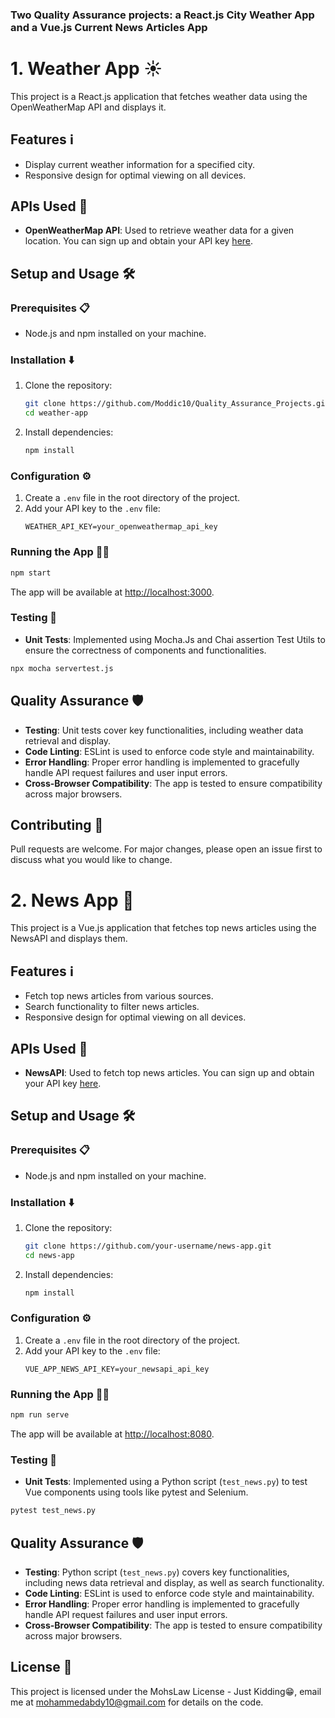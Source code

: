 ### Two Quality Assurance projects: a React.js City Weather App and a Vue.js Current News Articles App

# 1. Weather App ☀️

This project is a React.js application that fetches weather data using the OpenWeatherMap API and displays it.

## Features ℹ️

- Display current weather information for a specified city.
- Responsive design for optimal viewing on all devices.

## APIs Used 🔌

- **OpenWeatherMap API**: Used to retrieve weather data for a given location. You can sign up and obtain your API key [here](https://openweathermap.org/api).

## Setup and Usage 🛠️

### Prerequisites 📋

- Node.js and npm installed on your machine.

### Installation ⬇️

1. Clone the repository:
   ```bash
   git clone https://github.com/Moddic10/Quality_Assurance_Projects.git
   cd weather-app
   ```

2. Install dependencies:
   ```bash
   npm install
   ```

### Configuration ⚙️

1. Create a `.env` file in the root directory of the project.
2. Add your API key to the `.env` file:
   ```plaintext
   WEATHER_API_KEY=your_openweathermap_api_key
   ```

### Running the App 🏃‍♂️

```bash
npm start
```

The app will be available at [http://localhost:3000](http://localhost:3000).

### Testing 🧪

- **Unit Tests**: Implemented using Mocha.Js and Chai assertion Test Utils to ensure the correctness of components and functionalities.

```bash
npx mocha servertest.js
```

## Quality Assurance 🛡️

- **Testing**: Unit tests cover key functionalities, including weather data retrieval and display.
- **Code Linting**: ESLint is used to enforce code style and maintainability.
- **Error Handling**: Proper error handling is implemented to gracefully handle API request failures and user input errors.
- **Cross-Browser Compatibility**: The app is tested to ensure compatibility across major browsers.

## Contributing 🤝

Pull requests are welcome. For major changes, please open an issue first to discuss what you would like to change.


# 2. News App 📰

This project is a Vue.js application that fetches top news articles using the NewsAPI and displays them.

## Features ℹ️

- Fetch top news articles from various sources.
- Search functionality to filter news articles.
- Responsive design for optimal viewing on all devices.

## APIs Used 🔌

- **NewsAPI**: Used to fetch top news articles. You can sign up and obtain your API key [here](https://newsapi.org/).

## Setup and Usage 🛠️

### Prerequisites 📋

- Node.js and npm installed on your machine.

### Installation ⬇️

1. Clone the repository:
   ```bash
   git clone https://github.com/your-username/news-app.git
   cd news-app
   ```

2. Install dependencies:
   ```bash
   npm install
   ```

### Configuration ⚙️

1. Create a `.env` file in the root directory of the project.
2. Add your API key to the `.env` file:
   ```plaintext
   VUE_APP_NEWS_API_KEY=your_newsapi_api_key
   ```

### Running the App 🏃‍♂️

```bash
npm run serve
```

The app will be available at [http://localhost:8080](http://localhost:8080).

### Testing 🧪

- **Unit Tests**: Implemented using a Python script (`test_news.py`) to test Vue components using tools like pytest and Selenium.

```bash
pytest test_news.py
```

## Quality Assurance 🛡️

- **Testing**: Python script (`test_news.py`) covers key functionalities, including news data retrieval and display, as well as search functionality.
- **Code Linting**: ESLint is used to enforce code style and maintainability.
- **Error Handling**: Proper error handling is implemented to gracefully handle API request failures and user input errors.
- **Cross-Browser Compatibility**: The app is tested to ensure compatibility across major browsers.

## License 📄

This project is licensed under the MohsLaw License - Just Kidding😁, email me at mohammedabdy10@gmail.com for details on the code.
